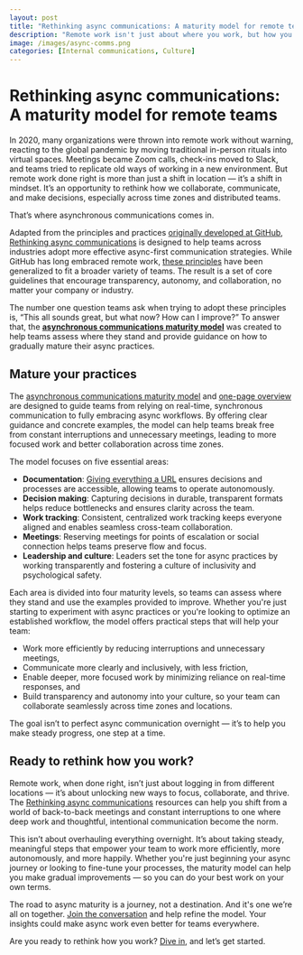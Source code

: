 ```yaml
---
layout: post
title: "Rethinking async communications: A maturity model for remote teams"
description: "Remote work isn't just about where you work, but how you work. These async communications principles and accompanying maturity model can help your team become more focused, efficient, and fulfilled."
image: /images/async-comms.png
categories: [Internal communications, Culture]
---
```


# Rethinking async communications: A maturity model for remote teams

In 2020, many organizations were thrown into remote work without warning, reacting to the global pandemic by moving traditional in-person rituals into virtual spaces. Meetings became Zoom calls, check-ins moved to Slack, and teams tried to replicate old ways of working in a new environment. But remote work done right is more than just a shift in location — it’s a shift in mindset. It’s an opportunity to rethink how we collaborate, communicate, and make decisions, especially across time zones and distributed teams.

That’s where asynchronous communications comes in.

Adapted from the principles and practices [originally developed at GitHub](https://github.com/github/how-engineering-communicates), [Rethinking async communications](https://github.com/amatlack/rethinking-async-communications) is designed to help teams across industries adopt more effective async-first communication strategies. While GitHub has long embraced remote work, [these principles](https://github.com/amatlack/rethinking-async-communications) have been generalized to fit a broader variety of teams. The result is a set of core guidelines that encourage transparency, autonomy, and collaboration, no matter your company or industry.

The number one question teams ask when trying to adopt these principles is, “This all sounds great, but what now? How can I improve?” To answer that, the [**asynchronous communications maturity model**](https://github.com/amatlack/rethinking-async-communications/blob/main/maturity-model.md) was created to help teams assess where they stand and provide guidance on how to gradually mature their async practices.

## Mature your practices

The [asynchronous communications maturity model](https://github.com/amatlack/rethinking-async-communications/blob/main/maturity-model.md) and [one-page overview](https://github.com/amatlack/rethinking-async-communications/blob/main/one-page-maturity-overview.pdf) are designed to guide teams from relying on real-time, synchronous communication to fully embracing async workflows. By offering clear guidance and concrete examples, the model can help teams break free from constant interruptions and unnecessary meetings, leading to more focused work and better collaboration across time zones.

The model focuses on five essential areas:

- **Documentation**: [Giving everything a URL](https://ben.balter.com/2015/11/12/why-urls/) ensures decisions and processes are accessible, allowing teams to operate autonomously.
- **Decision making**: Capturing decisions in durable, transparent formats helps reduce bottlenecks and ensures clarity across the team.
- **Work tracking**: Consistent, centralized work tracking keeps everyone aligned and enables seamless cross-team collaboration.
- **Meetings**: Reserving meetings for points of escalation or social connection helps teams preserve flow and focus.
- **Leadership and culture**: Leaders set the tone for async practices by working transparently and fostering a culture of inclusivity and psychological safety.

Each area is divided into four maturity levels, so teams can assess where they stand and use the examples provided to improve. Whether you're just starting to experiment with async practices or you're looking to optimize an established workflow, the model offers practical steps that will help your team:

- Work more efficiently by reducing interruptions and unnecessary meetings,
- Communicate more clearly and inclusively, with less friction,
- Enable deeper, more focused work by minimizing reliance on real-time responses, and
- Build transparency and autonomy into your culture, so your team can collaborate seamlessly across time zones and locations.

The goal isn’t to perfect async communication overnight — it’s to help you make steady progress, one step at a time.

## Ready to rethink how you work?

Remote work, when done right, isn’t just about logging in from different locations — it’s about unlocking new ways to focus, collaborate, and thrive. The [Rethinking async communications](https://github.com/amatlack/rethinking-async-communications) resources can help you shift from a world of back-to-back meetings and constant interruptions to one where deep work and thoughtful, intentional communication become the norm.

This isn’t about overhauling everything overnight. It’s about taking steady, meaningful steps that empower your team to work more efficiently, more autonomously, and more happily. Whether you're just beginning your async journey or looking to fine-tune your processes, the maturity model can help you make gradual improvements — so you can do your best work on your own terms.

The road to async maturity is a journey, not a destination. And it's one we’re all on together. [Join the conversation](https://github.com/amatlack/rethinking-async-communications/blob/main/.github/CONTRIBUTING.md) and help refine the model. Your insights could make async work even better for teams everywhere.

Are you ready to rethink how you work? [Dive in](https://github.com/amatlack/rethinking-async-communications), and let’s get started.
